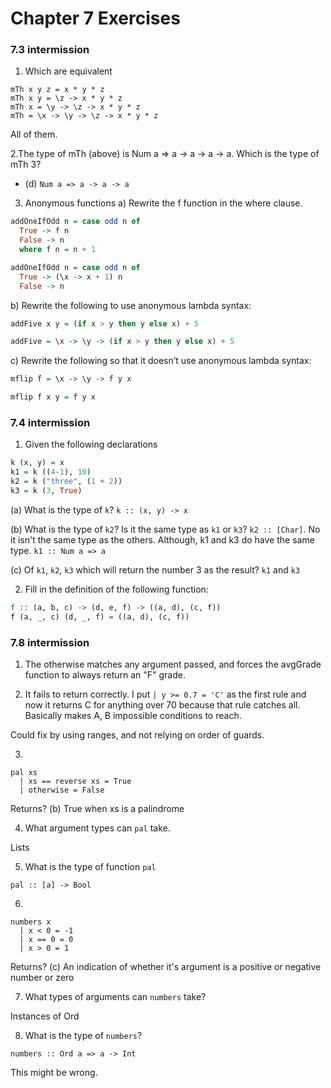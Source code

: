 # Chapter 7 Exercises

### 7.3 intermission

1. Which are equivalent
```
mTh x y z = x * y * z
mTh x y = \z -> x * y * z
mTh x = \y -> \z -> x * y * z
mTh = \x -> \y -> \z -> x * y * z
```

All of them.

2.The type of mTh (above) is Num a => a -> a -> a -> a.
Which is the type of mTh 3?
  - (d) `Num a => a -> a -> a`

3. Anonymous functions
a) Rewrite the f function in the where clause.

```haskell
addOneIfOdd n = case odd n of
  True -> f n
  False -> n
  where f n = n + 1
```

```haskell
addOneIfOdd n = case odd n of
  True -> (\x -> x + 1) n
  False -> n
```

b) Rewrite the following to use anonymous lambda syntax:

```haskell
addFive x y = (if x > y then y else x) + 5
```

```haskell
addFive = \x -> \y -> (if x > y then y else x) + 5
```

c) Rewrite the following so that it doesn’t use anonymous lambda syntax:
```haskell
mflip f = \x -> \y -> f y x
```

```haskell
mflip f x y = f y x
```

### 7.4 intermission

1. Given the following declarations

```haskell
k (x, y) = x
k1 = k ((4-1), 10)
k2 = k ("three", (1 + 2))
k3 = k (3, True)
```

(a) What is the type of `k`?
`k :: (x, y) -> x`

(b) What is the type of `k2`? Is it the same type as `k1` or `k3`?
`k2 :: [Char]`. No it isn't the same type as the others. Although, k1 and k3 do have the same type. `k1 :: Num a => a`

(c) Of `k1`, `k2`, `k3` which will return the number 3 as the result?
`k1` and `k3`

2. Fill in the definition of the following function:

```haskell
f :: (a, b, c) -> (d, e, f) -> ((a, d), (c, f))
f (a, _, c) (d, _, f) = ((a, d), (c, f))
```

### 7.8 intermission

1. The otherwise matches any argument passed, and forces the avgGrade function to always return an "F" grade.

2. It fails to return correctly. I put `| y >= 0.7 = 'C'` as the first rule
and now it returns C for anything over 70 because that rule catches all.
Basically makes A, B impossible conditions to reach.

Could fix by using ranges, and not relying on order of guards.

3.

```
pal xs
  | xs == reverse xs = True
  | otherwise = False
```
Returns? (b) True when xs is a palindrome

4. What argument types can `pal` take.

Lists

5. What is the type of function `pal`

`pal :: [a] -> Bool`

6.

```
numbers x
  | x < 0 = -1
  | x == 0 = 0
  | x > 0 = 1
```

Returns? (c) An indication of whether it's argument is a positive or negative number or zero

7. What types of arguments can `numbers` take?

Instances of Ord

8. What is the type of `numbers`?

`numbers :: Ord a => a -> Int`

This might be wrong.
